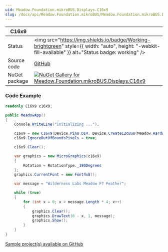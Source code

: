 ```yaml
---
uid: Meadow.Foundation.mikroBUS.Displays.C16x9
slug: /docs/api/Meadow.Foundation.mikroBUS/Meadow.Foundation.mikroBUS.Displays.C16x9
---
```


| C16x9 | |
|--------|--------|
| Status | <img src="https://img.shields.io/badge/Working-brightgreen" style={{ width: "auto", height: "-webkit-fill-available" }} alt="Status badge: working" /> |
| Source code | [GitHub](https://github.com/WildernessLabs/Meadow.Foundation.MikroBus/tree/main/Source/C16x9) |
| NuGet package | <a href="https://www.nuget.org/packages/Meadow.Foundation.mikroBUS.Displays.C16x9/" target="_blank"><img src="https://img.shields.io/nuget/v/Meadow.Foundation.mikroBUS.Displays.C16x9.svg?label=Meadow.Foundation.mikroBUS.Displays.C16x9" alt="NuGet Gallery for Meadow.Foundation.mikroBUS.Displays.C16x9" /></a> |

### Code Example

```csharp
readonly C16x9 c16x9;

public MeadowApp()
{
    Console.WriteLine("Initializing ...");

    c16x9 = new C16x9(Device.Pins.D14, Device.CreateI2cBus(Meadow.Hardware.I2cBusSpeed.Standard));
    c16x9.IgnoreOutOfBoundsPixels = true;

    c16x9.Clear();

    var graphics = new MicroGraphics(c16x9)
    {
        Rotation = RotationType._180Degrees
    };
    graphics.CurrentFont = new Font4x8();

    var message = "Wilderness Labs Meadow F7 Feather";

    while (true)
    {
        for (int x = 0; x < message.Length * 4; x++)
        {
            graphics.Clear();
            graphics.DrawText(0 - x, 1, message);
            graphics.Show();
        }
    }
}

```

[Sample project(s) available on GitHub](https://github.com/WildernessLabs/Meadow.Foundation.MikroBus/tree/main/Source/C16x9/Sample/C16x9_Sample)

